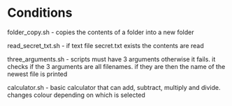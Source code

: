 # Conditions 
folder_copy.sh - copies the contents of a folder into a new folder

read_secret_txt.sh - if text file secret.txt exists the contents are read

three_arguments.sh - scripts must have 3 arguments otherwise it fails. it checks if the 3 arguments are all filenames. if they are then the name of the newest file is printed

calculator.sh - basic calculator that can add, subtract, multiply and divide. changes colour depending on which is selected